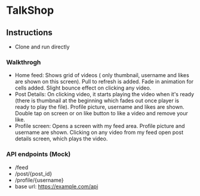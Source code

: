 # TalkShop

## Instructions
- Clone and run directly

### Walkthrogh
- Home feed: Shows grid of videos ( only thumbnail, username and likes are shown on this screen). Pull to refresh is added. Fade in animation for cells added. Slight bounce effect on clicking any video.
- Post Details: On clicking video, it starts playing the video when it's ready (there is thumbnail at the beginning which fades out once player is ready to play the file). Profile picture, username and likes are shown. Double tap on screen or on like button to like a video and remove your like.
- Profile screen: Opens a screen with my feed area. Profile picture and username are shown. Clicking on any video from my feed open post details screen, which plays the video.

### API endpoints (Mock)
- /feed
- /post/{post_id}
- /profile/{username}
- base url: https://example.com/api
